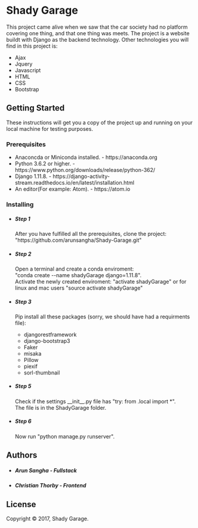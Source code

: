 <h1>Shady Garage</h1>
<p>This project came alive when we saw that the car society had no platform covering one thing, and that one thing was meets.
The project is a website buildt with Django as the backend technology. Other technologies you will find in this project is:
<ul>
<li> Ajax </li>
<li> Jquery </li>
<li> Javascript </li>
<li> HTML </li>
<li> CSS </li>
<li> Bootstrap </li>
</ul>
</p>

<h2>Getting Started</h2>

These instructions will get you a copy of the project up and running on your local machine for testing purposes.

<h3>Prerequisites</h3>
<ul>
<li> Anaconcda or Miniconda installed. - https://anaconda.org</li>
<li> Python 3.6.2 or higher. - https://www.python.org/downloads/release/python-362/</li>
<li> Django 1.11.8. - https://django-activity-stream.readthedocs.io/en/latest/installation.html </li>
<li> An editor(For example: Atom). - https://atom.io </li>
</ul>

<h3>Installing</h3>
<ul>
  <li><h5>Step 1</h5>
  <p>After you have fulfilled all the prerequisites, clone the project: "https://github.com/arunsangha/Shady-Garage.git"</p></li>

  <li>
  <h5>Step 2</h5>
  <p>Open a terminal and create a conda enviroment:<br>
    "conda create --name shadyGarage django=1.11.8".<br>
    Activate the newly created enviroment: "activate shadyGarage" or for linux and mac users "source activate shadyGarage"</p>
  </li>
  
   <li><h5>Step 3</h5>
    <p>Pip install all these packages (sorry, we should have had a requirments file):<br></p>
    <ul>
      <li>djangorestframework</li>
      <li>django-bootstrap3</li>
      <li>Faker</li>
      <li>misaka</li>
      <li>Pillow</li>
      <li>piexif</li>
      <li>sorl-thumbnail</li>
    </ul>
  </li>
  
   <li>
  <h5>Step 5</h5>
   <p>Check if the settings __init__.py file has "try: from .local import *".<br>
      The file is in the ShadyGarage folder.
   </p>
  </li>
 
   <li>
  <h5>Step 6</h5>
   <p>Now run "python manage.py runserver". </p>
  </li>
  
</ul>


<h2>Authors</h2>
<ul>
  <li><h5>Arun Sangha - Fullstack <H5></li>
  <li><h5>Christian Thorby - Frontend </h5></li>
</ul>

<h2>License</h2>
Copyright © 2017, Shady Garage.
